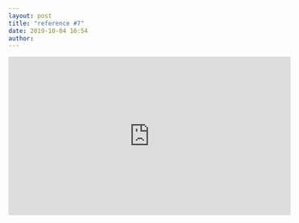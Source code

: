 ```yaml
---
layout: post
title: "reference #7"
date: 2019-10-04 16:54
author:
---
```


<iframe width="560" height="315" src="https://www.youtube.com/embed/J4HOjK8YgtQ" frameborder="0" allow="accelerometer; autoplay; encrypted-media; gyroscope; picture-in-picture" allowfullscreen></iframe>
